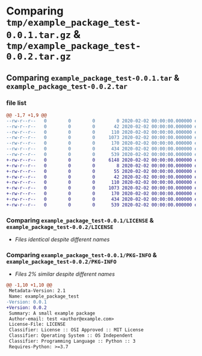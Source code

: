 # Comparing `tmp/example_package_test-0.0.1.tar.gz` & `tmp/example_package_test-0.0.2.tar.gz`

## Comparing `example_package_test-0.0.1.tar` & `example_package_test-0.0.2.tar`

### file list

```diff
@@ -1,7 +1,9 @@
--rw-r--r--   0        0        0        0 2020-02-02 00:00:00.000000 example_package_test-0.0.1/src/example_package_test/__init__.py
--rw-r--r--   0        0        0       42 2020-02-02 00:00:00.000000 example_package_test-0.0.1/src/example_package_test/example.py
--rw-r--r--   0        0        0      110 2020-02-02 00:00:00.000000 example_package_test-0.0.1/.gitignore
--rw-r--r--   0        0        0     1073 2020-02-02 00:00:00.000000 example_package_test-0.0.1/LICENSE
--rw-r--r--   0        0        0      170 2020-02-02 00:00:00.000000 example_package_test-0.0.1/README.md
--rw-r--r--   0        0        0      434 2020-02-02 00:00:00.000000 example_package_test-0.0.1/pyproject.toml
--rw-r--r--   0        0        0      539 2020-02-02 00:00:00.000000 example_package_test-0.0.1/PKG-INFO
+-rw-r--r--   0        0        0     6148 2020-02-02 00:00:00.000000 example_package_test-0.0.2/.DS_Store
+-rw-r--r--   0        0        0        8 2020-02-02 00:00:00.000000 example_package_test-0.0.2/requirements.txt
+-rw-r--r--   0        0        0       55 2020-02-02 00:00:00.000000 example_package_test-0.0.2/src/example_package_test/__init__.py
+-rw-r--r--   0        0        0       42 2020-02-02 00:00:00.000000 example_package_test-0.0.2/src/example_package_test/example.py
+-rw-r--r--   0        0        0      110 2020-02-02 00:00:00.000000 example_package_test-0.0.2/.gitignore
+-rw-r--r--   0        0        0     1073 2020-02-02 00:00:00.000000 example_package_test-0.0.2/LICENSE
+-rw-r--r--   0        0        0      170 2020-02-02 00:00:00.000000 example_package_test-0.0.2/README.md
+-rw-r--r--   0        0        0      434 2020-02-02 00:00:00.000000 example_package_test-0.0.2/pyproject.toml
+-rw-r--r--   0        0        0      539 2020-02-02 00:00:00.000000 example_package_test-0.0.2/PKG-INFO
```

### Comparing `example_package_test-0.0.1/LICENSE` & `example_package_test-0.0.2/LICENSE`

 * *Files identical despite different names*

### Comparing `example_package_test-0.0.1/PKG-INFO` & `example_package_test-0.0.2/PKG-INFO`

 * *Files 2% similar despite different names*

```diff
@@ -1,10 +1,10 @@
 Metadata-Version: 2.1
 Name: example_package_test
-Version: 0.0.1
+Version: 0.0.2
 Summary: A small example package
 Author-email: test <author@example.com>
 License-File: LICENSE
 Classifier: License :: OSI Approved :: MIT License
 Classifier: Operating System :: OS Independent
 Classifier: Programming Language :: Python :: 3
 Requires-Python: >=3.7
```

